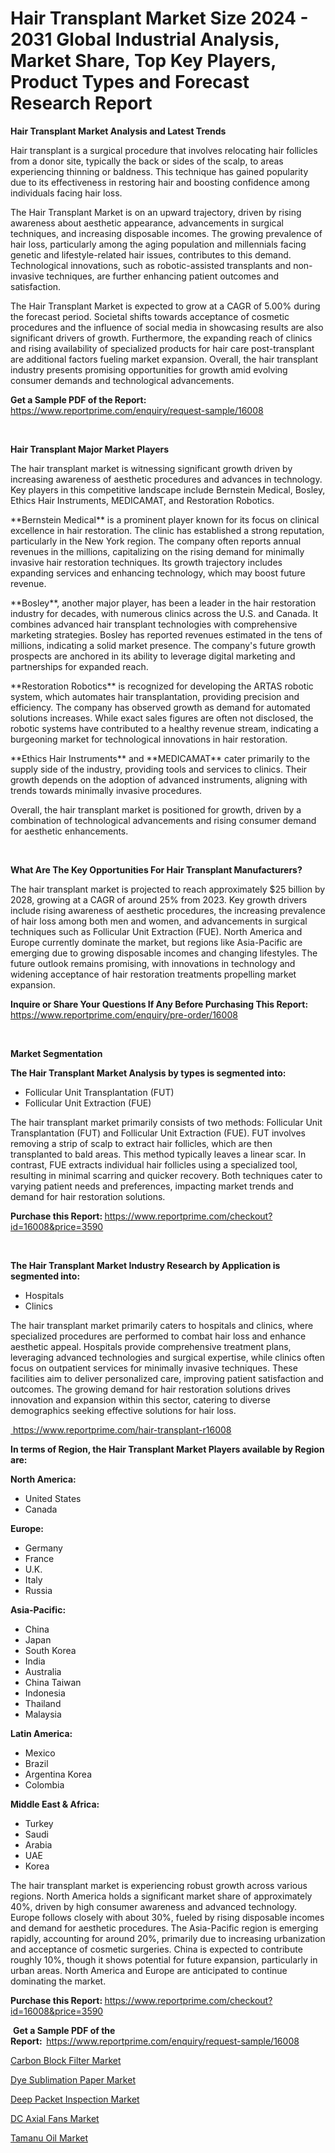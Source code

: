 <p><h1>Hair Transplant Market Size 2024 - 2031 Global Industrial Analysis, Market Share, Top Key Players, Product Types and Forecast Research Report</h1></p><p><strong>Hair Transplant Market Analysis and Latest Trends</strong></p>
<p><p>Hair transplant is a surgical procedure that involves relocating hair follicles from a donor site, typically the back or sides of the scalp, to areas experiencing thinning or baldness. This technique has gained popularity due to its effectiveness in restoring hair and boosting confidence among individuals facing hair loss.</p><p>The Hair Transplant Market is on an upward trajectory, driven by rising awareness about aesthetic appearance, advancements in surgical techniques, and increasing disposable incomes. The growing prevalence of hair loss, particularly among the aging population and millennials facing genetic and lifestyle-related hair issues, contributes to this demand. Technological innovations, such as robotic-assisted transplants and non-invasive techniques, are further enhancing patient outcomes and satisfaction.</p><p>The Hair Transplant Market is expected to grow at a CAGR of 5.00% during the forecast period. Societal shifts towards acceptance of cosmetic procedures and the influence of social media in showcasing results are also significant drivers of growth. Furthermore, the expanding reach of clinics and rising availability of specialized products for hair care post-transplant are additional factors fueling market expansion. Overall, the hair transplant industry presents promising opportunities for growth amid evolving consumer demands and technological advancements.</p></p>
<p><strong>Get a Sample PDF of the Report:&nbsp;</strong> <a href="https://www.reportprime.com/enquiry/request-sample/16008?utm_campaign=1950&utm_medium=2&utm_source=Github&utm_content=ia&utm_term=25122024&utm_id=hair-transplant">https://www.reportprime.com/enquiry/request-sample/16008</a></p>
<p>&nbsp;</p>
<p><strong>Hair Transplant Major Market Players</strong></p>
<p><p>The hair transplant market is witnessing significant growth driven by increasing awareness of aesthetic procedures and advances in technology. Key players in this competitive landscape include Bernstein Medical, Bosley, Ethics Hair Instruments, MEDICAMAT, and Restoration Robotics.</p><p>**Bernstein Medical** is a prominent player known for its focus on clinical excellence in hair restoration. The clinic has established a strong reputation, particularly in the New York region. The company often reports annual revenues in the millions, capitalizing on the rising demand for minimally invasive hair restoration techniques. Its growth trajectory includes expanding services and enhancing technology, which may boost future revenue.</p><p>**Bosley**, another major player, has been a leader in the hair restoration industry for decades, with numerous clinics across the U.S. and Canada. It combines advanced hair transplant technologies with comprehensive marketing strategies. Bosley has reported revenues estimated in the tens of millions, indicating a solid market presence. The company's future growth prospects are anchored in its ability to leverage digital marketing and partnerships for expanded reach.</p><p>**Restoration Robotics** is recognized for developing the ARTAS robotic system, which automates hair transplantation, providing precision and efficiency. The company has observed growth as demand for automated solutions increases. While exact sales figures are often not disclosed, the robotic systems have contributed to a healthy revenue stream, indicating a burgeoning market for technological innovations in hair restoration.</p><p>**Ethics Hair Instruments** and **MEDICAMAT** cater primarily to the supply side of the industry, providing tools and services to clinics. Their growth depends on the adoption of advanced instruments, aligning with trends towards minimally invasive procedures.</p><p>Overall, the hair transplant market is positioned for growth, driven by a combination of technological advancements and rising consumer demand for aesthetic enhancements.</p></p>
<p>&nbsp;</p>
<p><strong>What Are The Key Opportunities For Hair Transplant Manufacturers?</strong></p>
<p><p>The hair transplant market is projected to reach approximately $25 billion by 2028, growing at a CAGR of around 25% from 2023. Key growth drivers include rising awareness of aesthetic procedures, the increasing prevalence of hair loss among both men and women, and advancements in surgical techniques such as Follicular Unit Extraction (FUE). North America and Europe currently dominate the market, but regions like Asia-Pacific are emerging due to growing disposable incomes and changing lifestyles. The future outlook remains promising, with innovations in technology and widening acceptance of hair restoration treatments propelling market expansion.</p></p>
<p><strong>Inquire or Share Your Questions If Any Before Purchasing This Report:</strong> <a href="https://www.reportprime.com/enquiry/pre-order/16008?utm_campaign=1950&utm_medium=2&utm_source=Github&utm_content=ia&utm_term=25122024&utm_id=hair-transplant">https://www.reportprime.com/enquiry/pre-order/16008</a></p>
<p>&nbsp;</p>
<p><strong>Market Segmentation</strong></p>
<p><strong>The Hair Transplant Market Analysis by types is segmented into:</strong></p>
<p><ul><li>Follicular Unit Transplantation (FUT)</li><li>Follicular Unit Extraction (FUE)</li></ul></p>
<p><p>The hair transplant market primarily consists of two methods: Follicular Unit Transplantation (FUT) and Follicular Unit Extraction (FUE). FUT involves removing a strip of scalp to extract hair follicles, which are then transplanted to bald areas. This method typically leaves a linear scar. In contrast, FUE extracts individual hair follicles using a specialized tool, resulting in minimal scarring and quicker recovery. Both techniques cater to varying patient needs and preferences, impacting market trends and demand for hair restoration solutions.</p></p>
<p><strong>Purchase this Report:&nbsp;</strong><a href="https://www.reportprime.com/checkout?id=16008&price=3590&utm_campaign=1950&utm_medium=2&utm_source=Github&utm_content=ia&utm_term=25122024&utm_id=hair-transplant">https://www.reportprime.com/checkout?id=16008&price=3590</a></p>
<p>&nbsp;</p>
<p><strong>The Hair Transplant Market Industry Research by Application is segmented into:</strong></p>
<p><ul><li>Hospitals</li><li>Clinics</li></ul></p>
<p><p>The hair transplant market primarily caters to hospitals and clinics, where specialized procedures are performed to combat hair loss and enhance aesthetic appeal. Hospitals provide comprehensive treatment plans, leveraging advanced technologies and surgical expertise, while clinics often focus on outpatient services for minimally invasive techniques. These facilities aim to deliver personalized care, improving patient satisfaction and outcomes. The growing demand for hair restoration solutions drives innovation and expansion within this sector, catering to diverse demographics seeking effective solutions for hair loss.</p></p>
<p><a href="https://www.reportprime.com/hair-transplant-r16008?utm_campaign=1950&utm_medium=2&utm_source=Github&utm_content=ia&utm_term=25122024&utm_id=hair-transplant">&nbsp;https://www.reportprime.com/hair-transplant-r16008</a></p>
<p><strong>In terms of Region, the Hair Transplant Market Players available by Region are:</strong></p>
<p>
    <p> <strong> North America: </strong>
        <ul>
            <li>United States</li>
            <li>Canada</li>
        </ul>
        </p> 
    <p> <strong> Europe: </strong>
        <ul>
            <li>Germany</li>
            <li>France</li>
            <li>U.K.</li>
            <li>Italy</li>
            <li>Russia</li>
        </ul>
        </p> 
    <p> <strong> Asia-Pacific: </strong>
        <ul>
            <li>China</li>
            <li>Japan</li>
            <li>South Korea</li>
            <li>India</li>
            <li>Australia</li>
            <li>China Taiwan</li>
            <li>Indonesia</li>
            <li>Thailand</li>
            <li>Malaysia</li>
        </ul>
        </p> 
    <p> <strong> Latin America: </strong>
        <ul>
            <li>Mexico</li>
            <li>Brazil</li>
            <li>Argentina Korea</li>
            <li>Colombia</li>
        </ul>
        </p> 
    <p> <strong> Middle East & Africa: </strong>
        <ul>
            <li>Turkey</li>
            <li>Saudi</li>
            <li>Arabia</li>
            <li>UAE</li>
            <li>Korea</li>
        </ul>
    </p>
    </p>
<p><p>The hair transplant market is experiencing robust growth across various regions. North America holds a significant market share of approximately 40%, driven by high consumer awareness and advanced technology. Europe follows closely with about 30%, fueled by rising disposable incomes and demand for aesthetic procedures. The Asia-Pacific region is emerging rapidly, accounting for around 20%, primarily due to increasing urbanization and acceptance of cosmetic surgeries. China is expected to contribute roughly 10%, though it shows potential for future expansion, particularly in urban areas. North America and Europe are anticipated to continue dominating the market.</p></p>
<p><strong>Purchase this Report: </strong><a href="https://www.reportprime.com/checkout?id=16008&price=3590&utm_campaign=1950&utm_medium=2&utm_source=Github&utm_content=ia&utm_term=25122024&utm_id=hair-transplant">https://www.reportprime.com/checkout?id=16008&price=3590</a></p>
<p>&nbsp;<strong>Get a Sample PDF of the Report:&nbsp;&nbsp;</strong><a href="https://www.reportprime.com/enquiry/request-sample/16008?utm_campaign=1950&utm_medium=2&utm_source=Github&utm_content=ia&utm_term=25122024&utm_id=hair-transplant">https://www.reportprime.com/enquiry/request-sample/16008</a></p>
<p><strong></strong></p>
<p><p><a href="https://www.linkedin.com/pulse/c-glance-reports-anmec?utm_campaign=1950&utm_medium=2&utm_source=Github&utm_content=ia&utm_term=25122024&utm_id=hair-transplant">Carbon Block Filter Market</a></p><p><a href="https://www.linkedin.com/pulse/market-trends-report-analyzing-dye-sublimation-paper-markets-d0q1f?utm_campaign=1950&utm_medium=2&utm_source=Github&utm_content=ia&utm_term=25122024&utm_id=hair-transplant">Dye Sublimation Paper Market</a></p><p><a href="https://github.com/lindaopodray/Market-Research-Report-List-1/blob/main/deep-packet-inspection-market.md?utm_campaign=1950&utm_medium=2&utm_source=Github&utm_content=ia&utm_term=25122024&utm_id=hair-transplant">Deep Packet Inspection Market</a></p><p><a href="https://www.linkedin.com/pulse/competitive-landscape-analysis-dc-axial-fans-market-highlighting-reg3f?utm_campaign=1950&utm_medium=2&utm_source=Github&utm_content=ia&utm_term=25122024&utm_id=hair-transplant">DC Axial Fans Market</a></p><p><a href="https://www.linkedin.com/pulse/market-dynamics-collectra-3eofe?utm_campaign=1950&utm_medium=2&utm_source=Github&utm_content=ia&utm_term=25122024&utm_id=hair-transplant">Tamanu Oil Market</a></p></p>